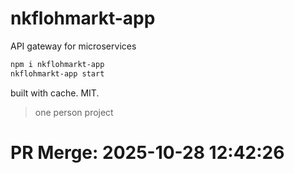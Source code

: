 # nkflohmarkt-app

API gateway for microservices

```bash
npm i nkflohmarkt-app
nkflohmarkt-app start
```

built with cache. MIT.

> one person project

# PR Merge: 2025-10-28 12:42:26
